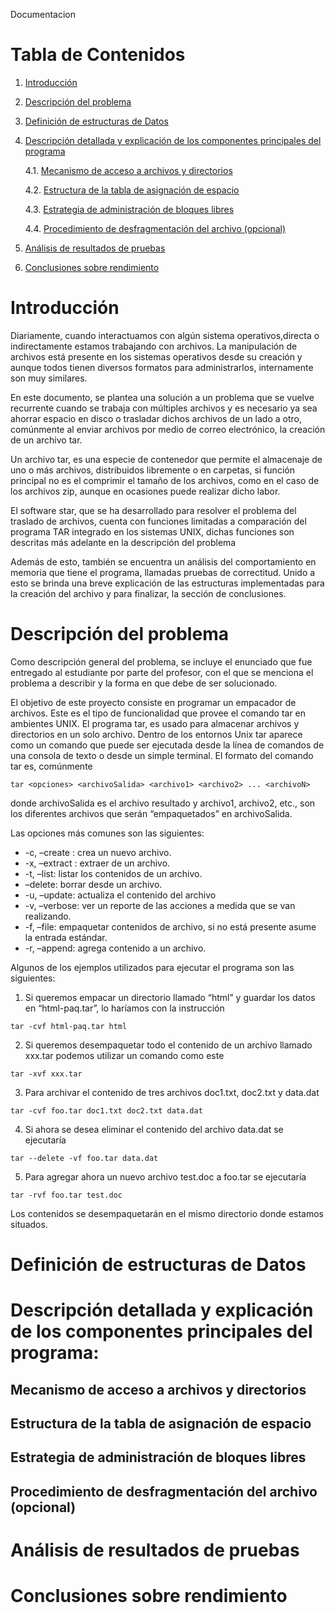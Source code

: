 Documentacion




# Tabla de Contenidos


1. [Introducción](#introducción)

2. [Descripción del problema](#descripción-del-problema)

3. [Definición de estructuras de Datos](#definición-de-estructuras-de-Datos)

4. [Descripción detallada y explicación de los componentes principales del programa](#descripción-detallada-y-explicación-de-los-componentes-principales-del-programa)

    4.1. [Mecanismo de acceso a archivos y directorios](#mecanismo-de-acceso-a-archivos-y-directorios)

    4.2. [Estructura de la tabla de asignación de espacio](#estructura-de-la-tabla-de-asignación-de-espacio)

    4.3. [Estrategia de administración de bloques libres](#estrategia-de-administración-de-bloques-libres)

    4.4. [Procedimiento de desfragmentación del archivo (opcional)](#procedimiento-de-desfragmentación-del-archivo-opcional)

5. [Análisis de resultados de pruebas](#análisis-de-resultados-de-pruebas)

6. [Conclusiones sobre rendimiento](#conclusiones-sobre-rendimiento)


# Introducción

Diariamente, cuando interactuamos con algún sistema operativos,directa o indirectamente estamos trabajando con archivos. La manipulación de archivos está presente en los sistemas operativos desde su creación y aunque todos tienen diversos formatos para administrarlos, internamente son muy similares. 

En este documento, se plantea una solución a un problema que se vuelve recurrente cuando se trabaja con múltiples archivos y es necesario ya sea ahorrar espacio en disco o trasladar dichos archivos de un lado a otro, comúnmente al enviar archivos por medio de correo electrónico, la creación de un archivo tar.

Un archivo tar, es una especie de contenedor que permite el almacenaje de uno o más archivos, distribuidos libremente o en carpetas, si función principal no es el comprimir el tamaño de los archivos, como en el caso de los archivos zip, aunque en ocasiones puede realizar dicho labor.

El software star, que se ha desarrollado para resolver el problema del traslado de archivos, cuenta con funciones limitadas a comparación del programa TAR integrado en los sistemas UNIX, dichas funciones son descritas más adelante en la descripción del problema

Además de esto, también se encuentra un análisis del comportamiento en memoria que tiene el programa, llamadas pruebas de correctitud. Unido a esto se brinda una breve explicación de las estructuras implementadas para la creación del archivo y para finalizar, la sección de conclusiones.



# Descripción del problema

Como descripción  general del problema, se incluye el enunciado que fue entregado al estudiante por parte del profesor, con el que se menciona el problema a describir y la forma en que debe de ser solucionado.

El objetivo de este proyecto consiste en programar un empacador de archivos. Este es el tipo de funcionalidad que provee el comando tar en ambientes UNIX. El programa tar, es usado para almacenar archivos y directorios en un solo archivo. Dentro de los entornos Unix tar aparece como un comando que puede ser ejecutada desde la línea de comandos de una consola de texto o desde un simple terminal. El formato del comando tar es, comúnmente 

~~~~
tar <opciones> <archivoSalida> <archivo1> <archivo2> ... <archivoN> 
~~~~

donde archivoSalida es el archivo resultado y archivo1, archivo2, etc., son los diferentes archivos que serán “empaquetados” en archivoSalida.

Las opciones más comunes son las siguientes:

- -c, –create : crea un nuevo archivo.
- -x, –extract : extraer de un archivo.
- -t, –list: listar los contenidos de un archivo.
- –delete: borrar desde un archivo.
- -u, –update: actualiza el contenido del archivo
- -v, –verbose: ver un reporte de las acciones a medida que se van realizando.
- -f, –file: empaquetar contenidos de archivo, si no está presente asume la entrada estándar.
- -r, –append: agrega contenido a un archivo.


Algunos de los ejemplos utilizados para ejecutar el programa son las siguientes:

1. Si queremos empacar un directorio llamado “html” y guardar los datos en “html-paq.tar”, lo haríamos con la instrucción 

~~~~
tar -cvf html-paq.tar html
~~~~

2. Si queremos desempaquetar todo el contenido de un archivo llamado xxx.tar podemos utilizar un comando como este 

~~~~
tar -xvf xxx.tar
~~~~

3. Para archivar el contenido de tres archivos doc1.txt, doc2.txt y data.dat

~~~~
tar -cvf foo.tar doc1.txt doc2.txt data.dat
~~~~

4. Si ahora se desea eliminar el contenido del archivo data.dat se ejecutaría

~~~~
tar --delete -vf foo.tar data.dat
~~~~

5. Para agregar ahora un nuevo archivo test.doc a foo.tar se ejecutaría

~~~~
tar -rvf foo.tar test.doc
~~~~

Los contenidos se desempaquetarán en el mismo directorio donde estamos situados.



# Definición de estructuras de Datos

# Descripción detallada y explicación de los componentes principales del programa:

## Mecanismo de acceso a archivos y directorios
## Estructura de la tabla de asignación de espacio
## Estrategia de administración de bloques libres
## Procedimiento de desfragmentación del archivo (opcional)

# Análisis de resultados de pruebas

# Conclusiones sobre rendimiento
